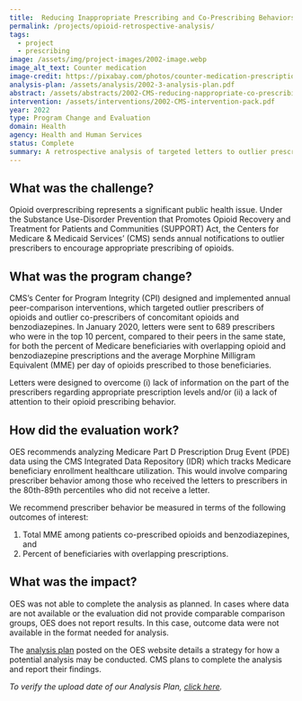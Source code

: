 ```yaml
---
title:  Reducing Inappropriate Prescribing and Co-Prescribing Behaviors - A Retrospective Analysis
permalink: /projects/opioid-retrospective-analysis/
tags: 
  - project 
  - prescribing
image: /assets/img/project-images/2002-image.webp  
image_alt_text: Counter medication
image-credit: https://pixabay.com/photos/counter-medication-prescription-4065988/
analysis-plan: /assets/analysis/2002-3-analysis-plan.pdf
abstract: /assets/abstracts/2002-CMS-reducing-nappropriate-co-prescribing-behaviors-abstract.pdf
intervention: /assets/interventions/2002-CMS-intervention-pack.pdf
year: 2022
type: Program Change and Evaluation
domain: Health
agency: Health and Human Services
status: Complete
summary: A retrospective analysis of targeted letters to outlier prescribers of opioids and benzodiazepines
---
```

## What was the challenge?
Opioid overprescribing represents a significant public health issue. Under the Substance Use-Disorder Prevention that Promotes Opioid Recovery and Treatment for Patients and Communities (SUPPORT) Act, the Centers for Medicare & Medicaid Services’ (CMS) sends annual notifications to outlier prescribers to encourage appropriate prescribing of opioids.

## What was the program change?
CMS’s Center for Program Integrity (CPI) designed and implemented annual peer-comparison interventions, which targeted outlier prescribers of opioids and outlier co-prescribers of concomitant opioids and benzodiazepines. In January 2020, letters were sent to 689 prescribers who were in the top 10 percent, compared to their peers in the same state, for both the percent of Medicare beneficiaries with overlapping opioid and benzodiazepine prescriptions and the average Morphine Milligram Equivalent (MME) per day of opioids prescribed to those beneficiaries. 

Letters  were designed to overcome (i) lack of information on the part of the prescribers regarding appropriate prescription levels and/or (ii) a lack of attention to their opioid prescribing behavior.

## How did the evaluation work?
OES recommends analyzing Medicare Part D Prescription Drug Event (PDE) data using the CMS Integrated Data Repository (IDR) which tracks Medicare beneficiary enrollment healthcare utilization. This would involve comparing prescriber behavior among those who received the letters to prescribers in the 80th-89th percentiles who did not receive a letter. 

We recommend prescriber behavior be measured in terms of the following outcomes of interest:
1. Total MME among patients co-prescribed opioids and benzodiazepines, and 
2. Percent of beneficiaries with overlapping prescriptions.

## What was the impact?
OES was not able to complete the analysis as planned. In cases where data are not available or the evaluation did not provide comparable comparison groups, OES does not report results. In this case, outcome data were not available in the format needed for analysis. 

The <a href="https://oes.gsa.gov/assets/analysis/2002-3-analysis-plan.pdf" target="_blank">analysis plan</a> posted on the OES website details a strategy for how a potential analysis may be conducted. CMS plans to complete the analysis and report their findings.

<i>To verify the upload date of our Analysis Plan, <a href="https://github.com/gsa-oes/office-of-evaluation-sciences/commits/master/assets/analysis/2002-3-analysis-plan.pdf">click here</a>.</i>
